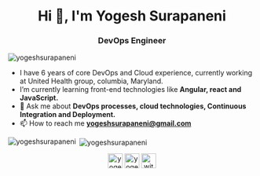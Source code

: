 <h1 align="center">Hi 👋, I'm Yogesh Surapaneni</h1>
<h3 align="center">DevOps Engineer</h3>

<p align="left"> <img src="https://komarev.com/ghpvc/?username=yogeshsurapaneni" alt="yogeshsurapaneni" /> </p>
<!-- <img alt="Website" src="https://img.shields.io/website?down_color=red&down_message=offline&style=plastic&up_color=green&up_message=online&url=https%3A%2F%2Fyogeshsurapaneni.ml"> -->

- I have 6 years of core DevOps and Cloud experience, currently working at United Health group, columbia, Maryland.
- I’m currently learning front-end technologies like **Angular, react and JavaScript.**
- 💬 Ask me about **DevOps processes, cloud technologies, Continuous Integration and Deployment.**
- 📫 How to reach me **yogeshsurapaneni@gmail.com**

<p><img align="left" src="https://github-readme-stats-psi-five.vercel.app/api/top-langs/?username=yogeshsurapaneni&layout=compact" alt="yogeshsurapaneni" /></p>

<p>&nbsp;<img align="center" src="https://github-readme-stats-psi-five.vercel.app/api?username=yogeshsurapaneni&show_icons=true" alt="yogeshsurapaneni" /></p>

<p align="center">
<a href="https://dev.to/yogeshsurapaneni" target="blank"><img align="center" src="https://cdn.jsdelivr.net/npm/simple-icons@3.0.1/icons/dev-dot-to.svg" alt="yogeshsurapaneni" height="30" width="30" /></a>
<a href="https://twitter.com/yogeshsurapanen1" target="blank"><img align="center" src="https://cdn.jsdelivr.net/npm/simple-icons@3.0.1/icons/twitter.svg" alt="yogeshsurapanen1" height="30" width="30" /></a>
<a href="https://medium.com/with @yogeshsurapaneni" target="blank"><img align="center" src="https://cdn.jsdelivr.net/npm/simple-icons@3.0.1/icons/medium.svg" alt="with @yogeshsurapaneni" height="30" width="30" /></a>
</p>

